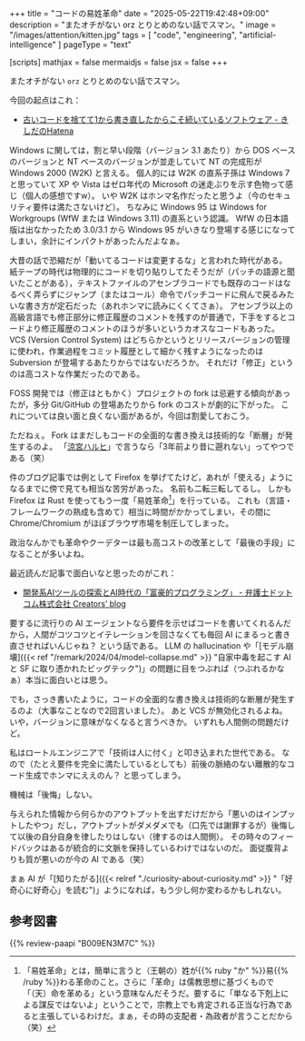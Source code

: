 +++
title = "コードの易姓革命"
date =  "2025-05-22T19:42:48+09:00"
description = "またオチがない orz とりとめのない話でスマン。"
image = "/images/attention/kitten.jpg"
tags = [ "code", "engineering", "artificial-intelligence" ]
pageType = "text"

[scripts]
  mathjax = false
  mermaidjs = false
  jsx = false
+++

またオチがない `orz` とりとめのない話でスマン。

今回の起点はこれ：

- [古いコードを捨てて1から書き直したからこそ続いているソフトウェア - きしだのHatena](https://nowokay.hatenablog.com/entry/2025/05/12/224052)

Windows に関しては，割と早い段階（バージョン 3.1 あたり）から DOS ベースのバージョンと NT ベースのバージョンが並走していて NT の完成形が Windows 2000 (W2K) と言える。
個人的には W2K の直系子孫は Windows 7 と思っていて XP や Vista はゼロ年代の Microsoft の迷走ぶりを示す色物って感じ（個人の感想ですw）。
いや W2K はホンマ名作だったと思うよ（今のセキュリティ要件は満たさないけど）。
ちなみに Windows 95 は Windows for Workgroups (WfW または Windows 3.11) の直系という認識。
WfW の日本語版は出なかったため 3.0/3.1 から Windows 95 がいきなり登場する感じになってしまい，余計にインパクトがあったんだよなぁ。

大昔の話で恐縮だが「動いてるコードは変更するな」と言われた時代がある。
紙テープの時代は物理的にコードを切り貼りしてたそうだが（パッチの語源と聞いたことがある），テキストファイルのアセンブラコードでも既存のコードはなるべく弄らずにジャンプ（またはコール）命令でパッチコードに飛んで戻るみたいな書き方が定石だった（あれホンマに読みにくくてさぁ）。
アセンブラ以上の高級言語でも修正部分に修正履歴のコメントを残すのが普通で，下手をするとコードより修正履歴のコメントのほうが多いというカオスなコードもあった。
VCS (Version Control System) はどちらかというとリリースバージョンの管理に使われ，作業過程をコミット履歴として細かく残すようになったのは Subversion が登場するあたりからではないだろうか。
それだけ「修正」というのは高コストな作業だったのである。

FOSS 開発では（修正はともかく）プロジェクトの fork は忌避する傾向があったが，多分 Git/GitHub の登場あたりから fork のコストが劇的に下がった。
これについては良い面と良くない面があるが，今回は割愛しておこう。

ただねぇ。
Fork はまだしもコードの全面的な書き換えは技術的な「断層」が発生するのよ。
「[涼宮ハルヒ](https://www.amazon.co.jp/dp/B009EN3M7C?tag=baldandersinf-22&linkCode=ogi&th=1&psc=1 "Amazon.co.jp: 涼宮ハルヒの憂鬱 「涼宮ハルヒ」シリーズ (角川スニーカー文庫) 電子書籍: 谷川 流, いとう のいぢ: Kindleストア")」で言うなら「3年前より昔に遡れない」ってやつである（笑）

件のブログ記事では例として Firefox を挙げてたけど，あれが「使える」ようになるまでに傍で見ても相当な苦労があった。
名前も二転三転してるし。
しかも Firefox は Rust を使ってもう一度「易姓革命[^dr1]」を行っている。
これも（言語・フレームワークの熟成も含めて）相当に時間がかかってしまい，その間に Chrome/Chromium がほぼブラウザ市場を制圧してしまった。

[^dr1]: 「易姓革命」とは，簡単に言うと（王朝の）姓が{{% ruby "か" %}}易{{% /ruby %}}わる革命のこと。さらに「革命」は儒教思想に基づくもので「（天）命を革める」という意味なんだそうだ。要するに「単なる下剋上による謀反ではないよ」ということで，宗教上でも肯定される正当な行為であると主張しているわけだ。まぁ，その時の支配者・為政者が言うことだから（笑）

政治なんかでも革命やクーデターは最も高コストの改革として「最後の手段」になることが多いよね。

最近読んだ記事で面白いなと思ったのがこれ：

- [開発系AIツールの探索とAI時代の「富豪的プログラミング」 - 弁護士ドットコム株式会社 Creators’ blog](https://creators.bengo4.com/entry/2025/04/03/070000)

要するに流行りの AI エージェントなら要件を示せばコードを書いてくれるんだから，人間がコツコツとイテレーションを回さなくても毎回 AI にまるっと書き直させればいんじゃね？ という話である。
LLM の hallucination や「[モデル崩壊]({{< ref "/remark/2024/04/model-collapse.md" >}} "自家中毒を起こす AI と SF に取り憑かれたビッグテック")」の問題に目をつぶれば（つぶれるかなぁ）本当に面白いとは思う。

でも，さっき書いたように，コードの全面的な書き換えは技術的な断層が発生するのよ（大事なことなので2回言いました）。
あと VCS が無効化されるよね。
いや，バージョンに意味がなくなると言うべきか。
いずれも人間側の問題だけど。

私はロートルエンジニアで「技術は人に付く」と叩き込まれた世代である。
なので（たとえ要件を完全に満たしているとしても）前後の脈絡のない離散的なコード生成でホンマにええのん？ と思ってしまう。

機械は「後悔」しない。

与えられた情報から何らかのアウトプットを出すだけだから「悪いのはインプットしたやつ」だし，アウトプットがダメダメでも（口先では謝罪するが）後悔して以後の自分自身を律したりはしない（律するのは人間側）。
その時々のフィードバックはあるが統合的に文脈を保持しているわけではないのだ。
面従腹背よりも質が悪いのが今の AI である（笑）

まぁ AI が「[知りたがる]({{< relref "./curiosity-about-curiosity.md" >}} "「好奇心に好奇心」を読む")」ようになれば，もう少し何か変わるかもしれない。

## 参考図書

{{% review-paapi "B009EN3M7C" %}} <!-- 涼宮ハルヒの憂鬱 谷川流 いとうのいぢ  -->
